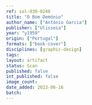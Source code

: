 ```yaml
---
ref: sol-030-0248
title: "O Bom Demónio"
author_name: ["António Garcia"]
publisher: ["Ulisseia"]
year: "y1959"
origin: ["Portugal"]
formats: ["book-cover"]
disciplines: [graphic-design]
tags:
layout: artifact
status: Scan
published: false
int_published: false
image_count:
date_added: 2023-06-16
batch:
---
```

